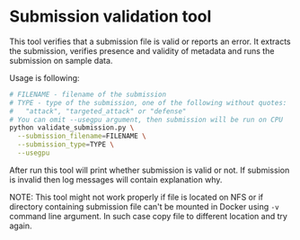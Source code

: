 
# Submission validation tool

This tool verifies that a submission file is valid or reports an error.
It extracts the submission, verifies presence and validity of metadata and runs
the submission on sample data.

Usage is following:

```bash
# FILENAME - filename of the submission
# TYPE - type of the submission, one of the following without quotes:
#   "attack", "targeted_attack" or "defense"
# You can omit --usegpu argument, then submission will be run on CPU
python validate_submission.py \
  --submission_filename=FILENAME \
  --submission_type=TYPE \
  --usegpu
```

After run this tool will print whether submission is valid or not.
If submission is invalid then log messages will contain explanation why.

NOTE: This tool might not work properly if file is located on NFS or if
directory containing submission file can't be mounted in Docker using `-v`
command line argument. In such case copy file to different location and try
again.
